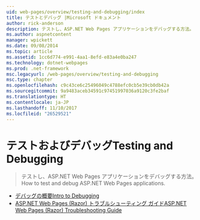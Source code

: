 ```yaml
---
uid: web-pages/overview/testing-and-debugging/index
title: テストとデバッグ |Microsoft ドキュメント
author: rick-anderson
description: テストし、ASP.NET Web Pages アプリケーションをデバッグする方法。
ms.author: aspnetcontent
manager: wpickett
ms.date: 09/08/2014
ms.topic: article
ms.assetid: 1cc6d774-e991-4aa1-8efd-e83a4e0ba247
ms.technology: dotnet-webpages
ms.prod: .net-framework
msc.legacyurl: /web-pages/overview/testing-and-debugging
msc.type: chapter
ms.openlocfilehash: c9c43ce6c25496049c4788efc0cb5e39cb0db42a
ms.sourcegitcommit: 9a9483aceb34591c97451997036a9120c3fe2baf
ms.translationtype: HT
ms.contentlocale: ja-JP
ms.lasthandoff: 11/10/2017
ms.locfileid: "26529521"
---
```

<a name="testing-and-debugging"></a><span data-ttu-id="0914a-103">テストおよびデバッグ</span><span class="sxs-lookup"><span data-stu-id="0914a-103">Testing and Debugging</span></span>
====================
> <span data-ttu-id="0914a-104">テストし、ASP.NET Web Pages アプリケーションをデバッグする方法。</span><span class="sxs-lookup"><span data-stu-id="0914a-104">How to test and debug ASP.NET Web Pages applications.</span></span>


- [<span data-ttu-id="0914a-105">デバッグの概要</span><span class="sxs-lookup"><span data-stu-id="0914a-105">Intro to Debugging</span></span>](introduction-to-debugging.md)
- [<span data-ttu-id="0914a-106">ASP.NET Web Pages (Razor) トラブルシューティング ガイド</span><span class="sxs-lookup"><span data-stu-id="0914a-106">ASP.NET Web Pages (Razor) Troubleshooting Guide</span></span>](aspnet-web-pages-razor-troubleshooting-guide.md)
